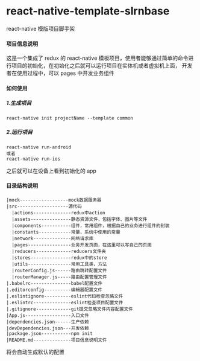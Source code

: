 # react-native-template-slrnbase

react-native 模版项目脚手架

#### 项目信息说明

这是一个集成了 redux 的 react-native 模板项目，使用者能够通过简单的命令进行项目的初始化，在初始化之后就可以运行项目在实体机或者虚拟机上面，
开发者在使用过程中，可以 pages 中开发业务组件

#### 如何使用

##### 1.生成项目

```
react-native init projectName --template common
```

##### 2.运行项目

```
react-native run-android
或者
react-native run-ios
```

之后就可以在设备上看到初始化的 app

#### 目录结构说明

```
|mock------------------mock数据服务器
|src-------------------源代码
  |actions--------------redux中action
  |assets---------------静态资源文件，包括字体、图片等文件
  |components-----------组件，常用组件，根据自己的业务进行组件的封装
  |constants------------常量，系统中使用的常量
  |network--------------网络请求库
  |pages----------------业务开发页面，在这里可以写自己的页面
  |reducers-------------reducers文件夹
  |stores---------------redux中的store
  |utils----------------常用工具类，方法
  |routerConfig.js------路由跳转配置文件
  |routerManager.js-----路由配置管理文件
|.babelrc---------------babel配置文件
|.editorconfig----------编辑器配置文件
|.eslintignore----------eslint代码检查忽略文件
|.eslintrc--------------eslint检查项目配置文件
|.gitignore-------------git提交忽略文件内容配置文件
|App.js-----------------入口文件
|dependencies.json------生产依赖
|devDependencies.json---开发依赖
|package.json-----------npm init
|README.md--------------项目信息说明文件
```

将会自动生成默认的配置
